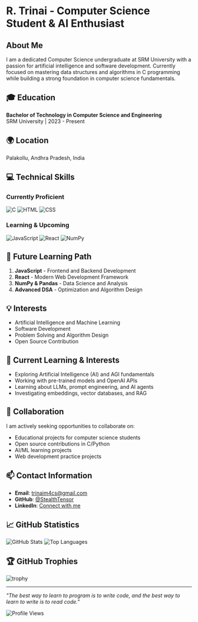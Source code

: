 # R. Trinai - Computer Science Student & AI Enthusiast

## About Me
I am a dedicated Computer Science undergraduate at SRM University with a passion for artificial intelligence and software development. Currently focused on mastering data structures and algorithms in C programming while building a strong foundation in computer science fundamentals.

## 🎓 Education
**Bachelor of Technology in Computer Science and Engineering**  
SRM University | 2023 - Present

## 🌍 Location
Palakollu, Andhra Pradesh, India

## 💻 Technical Skills
### Currently Proficient
![C](https://skillicons.dev/icons?i=c)
![HTML](https://skillicons.dev/icons?i=html)
![CSS](https://skillicons.dev/icons?i=css)

### Learning & Upcoming
![JavaScript](https://skillicons.dev/icons?i=js)
![React](https://skillicons.dev/icons?i=react)
![NumPy](https://skillicons.dev/icons?i=numpy)

## 🚀 Future Learning Path
1. **JavaScript** - Frontend and Backend Development
2. **React** - Modern Web Development Framework
3. **NumPy & Pandas** - Data Science and Analysis
4. **Advanced DSA** - Optimization and Algorithm Design

## 💡 Interests
- Artificial Intelligence and Machine Learning
- Software Development
- Problem Solving and Algorithm Design
- Open Source Contribution

## 🧠 Current Learning & Interests

- Exploring Artificial Intelligence (AI) and AGI fundamentals  
- Working with pre-trained models and OpenAI APIs  
- Learning about LLMs, prompt engineering, and AI agents  
- Investigating embeddings, vector databases, and RAG  

## 🤝 Collaboration
I am actively seeking opportunities to collaborate on:
- Educational projects for computer science students
- Open source contributions in C/Python
- AI/ML learning projects
- Web development practice projects

## 📫 Contact Information
- **Email**: [trinaim4cs@gmail.com](mailto:trinaim4cs@gmail.com)
- **GitHub**: [@StealthTensor](https://github.com/SteathTensor)
- **LinkedIn**: [Connect with me](https://www.linkedin.com/in/trinai-rayabharapu-252439336)

## 📈 GitHub Statistics
![GitHub Stats](https://github-readme-stats.vercel.app/api?username=StealthTensor&show_icons=true&theme=radical&hide_border=true)
![Top Languages](https://github-readme-stats.vercel.app/api/top-langs/?username=StealthTensor&layout=compact&theme=radical&hide_border=true)

## 🏆 GitHub Trophies
![trophy](https://github-profile-trophy.vercel.app/?username=StealthTensor&theme=radical&no-frame=true&row=1&column=6)

---
*"The best way to learn to program is to write code, and the best way to learn to write is to read code."*

![Profile Views](https://komarev.com/ghpvc/?username=StealthTensor&color=brightgreen)
